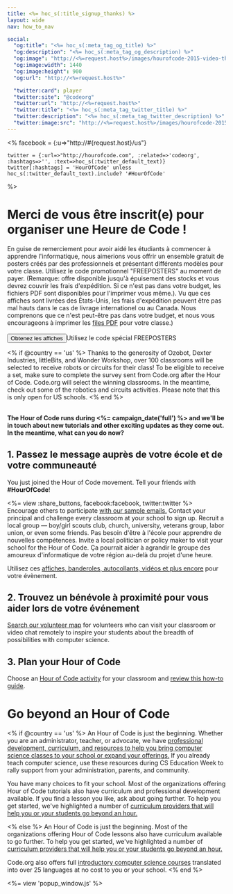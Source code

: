 ```yaml
---
title: <%= hoc_s(:title_signup_thanks) %>
layout: wide
nav: how_to_nav

social:
  "og:title": "<%= hoc_s(:meta_tag_og_title) %>"
  "og:description": "<%= hoc_s(:meta_tag_og_description) %>"
  "og:image": "http://<%=request.host%>/images/hourofcode-2015-video-thumbnail.png"
  "og:image:width": 1440
  "og:image:height": 900
  "og:url": "http://<%=request.host%>"

  "twitter:card": player
  "twitter:site": "@codeorg"
  "twitter:url": "http://<%=request.host%>"
  "twitter:title": "<%= hoc_s(:meta_tag_twitter_title) %>"
  "twitter:description": "<%= hoc_s(:meta_tag_twitter_description) %>"
  "twitter:image:src": "http://<%=request.host%>/images/hourofcode-2015-video-thumbnail.png"
---
```

<%
    facebook = {:u=>"http://#{request.host}/us"}

    twitter = {:url=>"http://hourofcode.com", :related=>'codeorg', :hashtags=>'', :text=>hoc_s(:twitter_default_text)}
    twitter[:hashtags] = 'HourOfCode' unless hoc_s(:twitter_default_text).include? '#HourOfCode'
%>

# Merci de vous être inscrit(e) pour organiser une Heure de Code !

En guise de remerciement pour avoir aidé les étudiants à commencer à apprendre l'informatique, nous aimerions vous offrir un ensemble gratuit de posters créés par des professionnels et présentant différents modèles pour votre classe. Utilisez le code promotionnel "FREEPOSTERS" au moment de payer. (Remarque: offre disponible jusqu'à épuisement des stocks et vous devrez couvrir les frais d'expédition. Si ce n'est pas dans votre budget, les fichiers PDF sont disponibles pour l'imprimer vous même.). Vu que ces affiches sont livrées des États-Unis, les frais d'expédition peuvent être pas mal hauts dans le cas de livrage internationel ou au Canada. Nous comprenons que ce n'est peut-être pas dans votre budget, et nous vous encourageons à imprimer les [files PDF](https://code.org/inspire) pour votre classe.)  
<br /> [<button>Obtenez les affiches</button>](https://store.code.org/products/code-org-posters-set-of-12)Utilisez le code spécial FREEPOSTERS

<% if @country == 'us' %> Thanks to the generosity of Ozobot, Dexter Industries, littleBits, and Wonder Workshop, over 100 classrooms will be selected to receive robots or circuits for their class! To be eligible to receive a set, make sure to complete the survey sent from Code.org after the Hour of Code. Code.org will select the winning classrooms. In the meantime, check out some of the robotics and circuits activities. Please note that this is only open for US schools. <% end %>

<br /> **The Hour of Code runs during <%= campaign_date('full') %> and we'll be in touch about new tutorials and other exciting updates as they come out. In the meantime, what can you do now?**

## 1. Passez le message auprès de votre école et de votre communeauté

You just joined the Hour of Code movement. Tell your friends with **#HourOfCode**!

<%= view :share_buttons, facebook:facebook, twitter:twitter %> <br /> Encourage others to participate [with our sample emails.](<%= resolve_url('/promote/resources#sample-emails') %>) Contact your principal and challenge every classroom at your school to sign up. Recruit a local group — boy/girl scouts club, church, university, veterans group, labor union, or even some friends. Pas besoin d'être à l'école pour apprendre de nouvelles compétences. Invite a local politician or policy maker to visit your school for the Hour of Code. Ça pourrait aider à agrandir le groupe des amoureux d'informatique de votre région au-delà du projet d'une heure.

Utilisez ces [affiches, banderoles, autocollants, vidéos et plus encore](<%= resolve_url('/promote/resources') %>) pour votre évènement.

## 2. Trouvez un bénévole à proximité pour vous aider lors de votre événement

[Search our volunteer map](<%= resolve_url('https://code.org/volunteer/local') %>) for volunteers who can visit your classroom or video chat remotely to inspire your students about the breadth of possibilities with computer science.

## 3. Plan your Hour of Code

Choose an [Hour of Code activity](https://hourofcode.com/learn) for your classroom and [review this how-to guide](<%= resolve_url('/how-to') %>).

# Go beyond an Hour of Code

<% if @country == 'us' %> An Hour of Code is just the beginning. Whether you are an administrator, teacher, or advocate, we have [professional development, curriculum, and resources to help you bring computer science classes to your school or expand your offerings.](https://code.org/yourschool) If you already teach computer science, use these resources during CS Education Week to rally support from your administration, parents, and community.

You have many choices to fit your school. Most of the organizations offering Hour of Code tutorials also have curriculum and professional development available. If you find a lesson you like, ask about going further. To help you get started, we've highlighted a number of [curriculum providers that will help you or your students go beyond an hour.](https://hourofcode.com/beyond)

<% else %> An Hour of Code is just the beginning. Most of the organizations offering Hour of Code lessons also have curriculum available to go further. To help you get started, we've highlighted a number of [curriculum providers that will help you or your students go beyond an hour.](https://hourofcode.com/beyond)

Code.org also offers full [introductory computer science courses](https://code.org/educate/curriculum/cs-fundamentals-international) translated into over 25 languages at no cost to you or your school. <% end %>

<%= view 'popup_window.js' %>